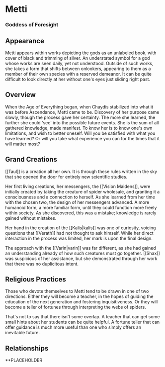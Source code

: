 # Metti
### Goddess of Foresight

## Appearance

Metti appears within works depicting the gods as an unlabeled book, with cover of black and trimming of silver.
An understated symbol for a god whose works are seen daily, yet not understood.
Outside of such works, she takes a form that shifts between onlookers, appearing to them as a member of their own species with a reserved demeanor.
It can be quite difficult to look directly at her without one's eyes just sliding right past.

## Overview

When the Age of Everything began, when Chaydis stabilized into what it was before Ascendance, Metti came to be.
Discovery of her purpose came slowly, though the process gave her certainty.
The more she learned, the further she could 'see' into the possible future events.
She is the sum of all gathered knowledge, made manifest.
To know her is to know one's own limitations, and wish to better oneself.
Will you be satisfied with what you have learned?
Or will you take what experience you can for the times that it will matter most?

## Grand Creations

[[Taul]] is a creation all her own.
It is through these rules written in the sky that she opened the door for entirely new scientific studies.

Her first living creations, her messengers, the [[Vision Maidens]], were initially created by taking the creature of spider wholesale, and granting it a consciousness and a connection to herself.
As she learned from her time with the chosen two, the design of her messengers advanced.
A more humanoid form, a more familiar form, until they could function more freely within society.
As she discovered, this was a mistake; knowledge is rarely gained without mistakes.

Her hand in the creation of the [[Kalis|kalis]] was one of curiosity, voicing questions that [[Verath]] had not thought to ask himself.
While her direct interaction in the process was limited, her mark is upon the final design.

The approach with the [[Varin|varin]] was far different, as she had gained an understanding already of how such creatures must go together.
[[Shax]] was suspicious of her assistance, but she demonstrated through her work that there was no duplicitous intent.

## Religious Practices

Those who devote themselves to Metti tend to be drawn in one of two directions.
Either they will become a teacher, in the hopes of guiding the education of the next generation and fostering inquisitiveness.
Or they will become a teller of fortunes through interpreting the webs of spiders.

That's not to say that there isn't some overlap.
A teacher that can get some small hints about her students can be quite helpful.
A fortune teller that can offer guidance is much more useful than one who simply offers an inevitable future.

## Relationships

**PLACEHOLDER